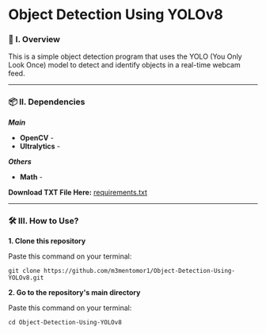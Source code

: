 # Object Detection Using YOLOv8

### 🧐 I. Overview
This is a simple object detection program that uses the YOLO (You Only Look Once) model to detect and identify objects in a real-time webcam feed.

----------------------

### 📦 II. Dependencies

***Main***
- **OpenCV** -
- **Ultralytics** -

***Others***
- **Math** -

**Download TXT File Here:** [requirements.txt](https://github.com/m3mentomor1/Object-Detection-Using-YOLOv8/blob/main/requirements.txt)

----------------------

### 🛠️ III. How to Use? 

**1. Clone this repository**

   Paste this command on your terminal: 
   ```
   git clone https://github.com/m3mentomor1/Object-Detection-Using-YOLOv8.git
   ```

**2. Go to the repository's main directory**
   
   Paste this command on your terminal:
   ```
   cd Object-Detection-Using-YOLOv8
   ```
